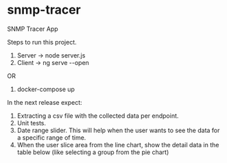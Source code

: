 # snmp-tracer
SNMP Tracer App

Steps to run this project.

1. Server -> node server.js 
2. Client -> ng serve --open

OR

1. docker-compose up

In the next release expect:
1. Extracting a csv file with the collected data per endpoint.
2. Unit tests.
3. Date range slider. This will help when the user wants to see the data for a specific range of time.
4. When the user slice area from the line chart, show the detail data in the table below (like selecting a group from the pie chart)
